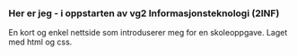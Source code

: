### Her er jeg - i oppstarten av vg2 Informasjonsteknologi (2INF)  
En kort og enkel nettside som introduserer meg for en skoleoppgave. Laget med html og css.
